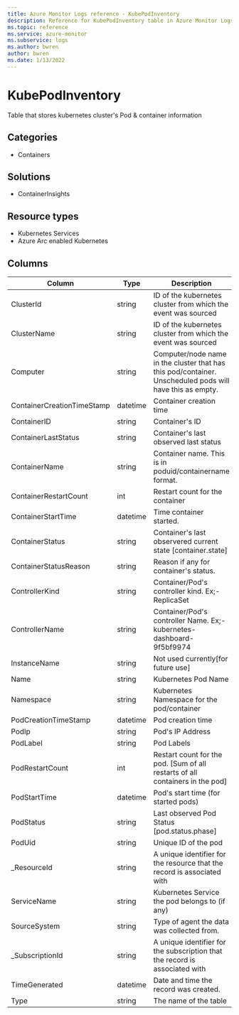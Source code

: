 ```yaml
---
title: Azure Monitor Logs reference - KubePodInventory
description: Reference for KubePodInventory table in Azure Monitor Logs.
ms.topic: reference
ms.service: azure-monitor
ms.subservice: logs
ms.author: bwren
author: bwren
ms.date: 1/13/2022
---
```


# KubePodInventory

 Table that stores kubernetes cluster's Pod & container information

## Categories

- Containers
## Solutions

- ContainerInsights
## Resource types

- Kubernetes Services
- Azure Arc enabled Kubernetes




## Columns

| Column | Type | Description |
| --- | --- | --- |
| ClusterId | string | ID of the kubernetes cluster from which the event was sourced |
| ClusterName | string | ID of the kubernetes cluster from which the event was sourced |
| Computer | string | Computer/node name in the cluster that has this pod/container. Unscheduled pods will have this as empty. |
| ContainerCreationTimeStamp | datetime | Container creation time |
| ContainerID | string | Container's ID |
| ContainerLastStatus | string | Container's last observed last status |
| ContainerName | string | Container name. This is in poduid/containername format. |
| ContainerRestartCount | int | Restart count for the container |
| ContainerStartTime | datetime | Time container started. |
| ContainerStatus | string | Container's last observered current state [container.state] |
| ContainerStatusReason | string | Reason if any for container's status. |
| ControllerKind | string | Container/Pod's controller kind. Ex;- ReplicaSet  |
| ControllerName | string | Container/Pod's controller Name. Ex;- kubernetes-dashboard-9f5bf9974  |
| InstanceName | string | Not used currently[for future use] |
| Name | string | Kubernetes Pod Name |
| Namespace | string | Kubernetes Namespace for the pod/container |
| PodCreationTimeStamp | datetime | Pod creation time |
| PodIp | string | Pod's IP Address |
| PodLabel | string | Pod Labels |
| PodRestartCount | int | Restart count for the pod. [Sum of all restarts of all containers in the pod] |
| PodStartTime | datetime | Pod's start time (for started pods) |
| PodStatus | string | Last observed Pod Status [pod.status.phase] |
| PodUid | string | Unique ID of the pod |
| _ResourceId | string | A unique identifier for the resource that the record is associated with |
| ServiceName | string | Kubernetes Service the pod belongs to (if any) |
| SourceSystem | string | Type of agent the data was collected from.  |
| _SubscriptionId | string | A unique identifier for the subscription that the record is associated with |
| TimeGenerated | datetime | Date and time the record was created. |
| Type | string | The name of the table |
